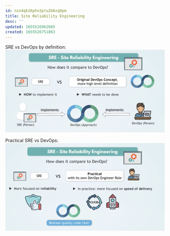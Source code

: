 ```yaml
---
id: nzn4qk26phn2ptu2b8zq9pm
title: Site Reliability Engineering
desc: ''
updated: 1655526962085
created: 1655526751863
---
```


SRE vs DevOps by definition:
![SRE vs DevOps by definition](/assets/images/2022-06-18-10-03-50.png)

Practical SRE vs DevOps:
![Practical SRE vs DevOps](/assets/images/2022-06-18-10-05-09.png)
